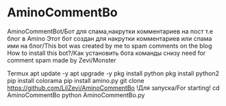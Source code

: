 # AminoCommentBo
AminoCommentBot/Бот для спама,накрутки комментариев на пост т.е блог в Amino
Этот бот создан для накрутки комментариев или спама ими на блог/This bot was created by me to spam comments on the blog
How to install this bot?/Как установить бота команды снизу
need for comment spam made by Zevi/Monster

Termux
apt update -y
apt upgrade -y
pkg install python
pkg install python2
pip install colorama
pip install amino.py
git clone https://github.com/LilZevi/AminoCommentBo
!Для запуска/For starting!
cd AminoCommentBo
python AminoCommentBo.py
